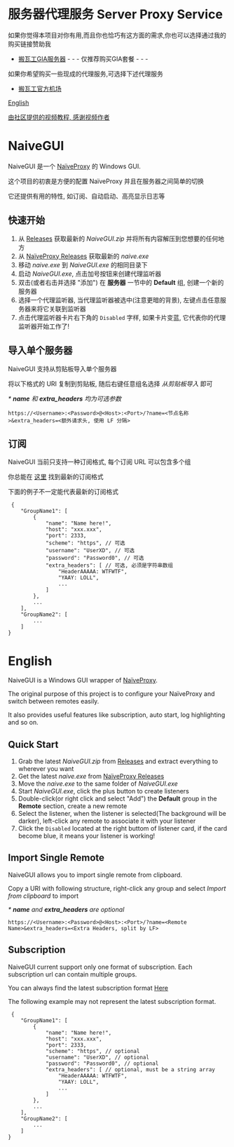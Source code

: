 
# 服务器代理服务 Server Proxy Service

如果你觉得本项目对你有用,而且你也恰巧有这方面的需求,你也可以选择通过我的购买链接赞助我  
- [搬瓦工GIA服务器](https://bandwagonhost.com/aff.php?aff=41846)  - - - 仅推荐购买GIA套餐 - - -   

如果你希望购买一些现成的代理服务,可选择下述代理服务
- [搬瓦工官方机场](https://justmysocks.net/members/aff.php?aff=16884)  

[English](#English)

[由社区提供的视频教程, 感谢视频作者](https://youtu.be/p9MZMAvVLAA?t=510)

# NaiveGUI
NaiveGUI 是一个 [NaïveProxy](https://github.com/klzgrad/naiveproxy) 的  Windows GUI.

这个项目的初衷是方便的配置 NaïveProxy 并且在服务器之间简单的切换

它还提供有用的特性, 如订阅、自动启动、高亮显示日志等

## 快速开始
1. 从 [Releases](https://github.com/ExcitedCodes/NaiveGUI/releases) 获取最新的 _NaiveGUI.zip_ 并将所有内容解压到您想要的任何地方
2. 从 [NaïveProxy Releases](https://github.com/klzgrad/naiveproxy/releases) 获取最新的 _naive.exe_
3. 移动 _naive.exe_ 到 _NaiveGUI.exe_ 的相同目录下
4. 启动 _NaiveGUI.exe_, 点击加号按钮来创建代理监听器
5. 双击(或者右击并选择 "添加") 在 __服务器__ 一节中的 __Default__ 组, 创建一个新的服务器
6. 选择一个代理监听器, 当代理监听器被选中(注意更暗的背景), 左键点击任意服务器来将它关联到监听器
7. 点击代理监听器卡片右下角的 `Disabled` 字样, 如果卡片变蓝, 它代表你的代理监听器开始工作了!

## 导入单个服务器
NaiveGUI 支持从剪贴板导入单个服务器

将以下格式的 URI 复制到剪贴板, 随后右键任意组名选择 _从剪贴板导入_ 即可

_* __name__ 和 __extra_headers__ 均为可选参数_
```
https://<Username>:<Password>@<Host>:<Port>/?name=<节点名称>&extra_headers=<额外请求头, 使用 LF 分隔>
```

## 订阅
NaiveGUI 当前只支持一种订阅格式, 每个订阅 URL 可以包含多个组

你总能在 [这里](https://github.com/ExcitedCodes/NaiveGUI/blob/master/NaiveWPF/Data/Subscription.cs) 找到最新的订阅格式

下面的例子不一定能代表最新的订阅格式
```jsonc
 {
    "GroupName1": [
        {
            "name": "Name here!",
            "host": "xxx.xxx",
            "port": 2333,
            "scheme": "https", // 可选
            "username": "UserXD", // 可选
            "password": "Password0", // 可选
            "extra_headers": [ // 可选, 必须是字符串数组
                "HeaderAAAAA: WTFWTF",
                "YAAY: LOLL",
                ...
            ]
        },
        ...
    ],
    "GroupName2": [
        ...
    ]
}
```

# English
NaiveGUI is a Windows GUI wrapper of [NaïveProxy](https://github.com/klzgrad/naiveproxy).

The original purpose of this project is to configure your NaïveProxy and switch between remotes easily.

It also provides useful features like subscription, auto start, log highlighting and so on.

## Quick Start
1. Grab the latest _NaiveGUI.zip_ from [Releases](https://github.com/ExcitedCodes/NaiveGUI/releases) and extract everything to wherever you want
2. Get the latest _naive.exe_ from  [NaïveProxy Releases](https://github.com/klzgrad/naiveproxy/releases)
3. Move the _naive.exe_ to the same folder of _NaiveGUI.exe_
4. Start _NaiveGUI.exe_, click the plus button to create listeners
5. Double-click(or right click and select "Add") the __Default__ group in the __Remote__ section, create a new remote
6. Select the listener, when the listener is selected(The background will be darker), left-click any remote to associate it with your listener
7. Click the `Disabled` located at the right buttom of listener card, if the card become blue, it means your listener is working!

## Import Single Remote
NaiveGUI allows you to import single remote from clipboard.

Copy a URI with following structure, right-click any group and select _Import from clipboard_ to import

_* __name__ and __extra_headers__ are optional_
```
https://<Username>:<Password>@<Host>:<Port>/?name=<Remote Name>&extra_headers=<Extra Headers, split by LF>
```

## Subscription
NaiveGUI current support only one format of subscription. Each subscription url can contain multiple groups.

You can always find the latest subscription format [Here](https://github.com/ExcitedCodes/NaiveGUI/blob/master/NaiveWPF/Data/Subscription.cs)

The following example may not represent the latest subscription format.
```jsonc
 {
    "GroupName1": [
        {
            "name": "Name here!",
            "host": "xxx.xxx",
            "port": 2333,
            "scheme": "https", // optional
            "username": "UserXD", // optional
            "password": "Password0", // optional
            "extra_headers": [ // optional, must be a string array
                "HeaderAAAAA: WTFWTF",
                "YAAY: LOLL",
                ...
            ]
        },
        ...
    ],
    "GroupName2": [
        ...
    ]
}
```
